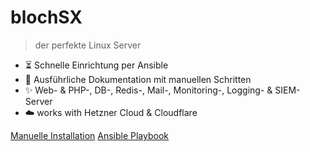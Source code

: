 <h1 id="cover-heading">
  blochSX
</h1>


>  der perfekte Linux Server


<!-- TODO: Update to match your project's benefits/features. Git emojis work great here. -->

- :hourglass_flowing_sand: Schnelle Einrichtung per Ansible
- :open_file_folder: Ausführliche Dokumentation mit manuellen Schritten
- :sparkles: Web- & PHP-, DB-, Redis-, Mail-, Monitoring-, Logging- & SIEM- Server
- :cloud: works with Hetzner Cloud & Cloudflare


[Manuelle Installation](manuell/get-started.md)
[Ansible Playbook](ansible/quickstart.md)
